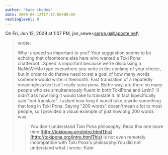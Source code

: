 ```yaml
---
author: "kate rhodes"
date: 2009-06-12T17:17:00+00:00
nestinglevel: 0
---
```

On Fri, Jun 12, 2009 at 1:07 PM, jan\_sewe<[serge.g@laposte.net](mailto://serge.g@laposte.net)\
> wrote:

> Why is speed so important to you? Your suggestion seems to be echoing that ofsomeone else here who wanted a Toki Pona chatterbot...Speed is important because we're discussing a NaNoWriMo type evenwhere you write in the conlang of your choice, but in order to do thatwe need to set a goal of how many words someone would write in themonth.
> Fast translation of a reputedly meaningless text isn't really sona pona. Bythe way, are there so many people who are simultaneously fluent in both TokiPona and Latin? :)I didn't ask how long it would take to translate it. In fact Ispecifically said "not translate". I asked how long it would take towrite something that long in Toki Pona. Saying "200 words" doesn'tmean a lot to most people, so I provided a visual example of just howlong 200 words was.
>> You don't understand Toki Pona philosophy. Read this one more time:[http://tokipona.org/intro.htmlThis](http://tokipona.org/intro.htmlThis) is not even remotely incompatible with Toki Pona's philosophy.You did not understand what I wrote.-Kate